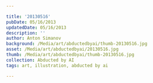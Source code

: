 ```yaml
---

title: '20130516'
pubDate: 05/16/2013
updatedDate: 05/16/2013
description: ''
author: Anton Simanov
background: /Media/art/abductedbyai/thumb-20130516.jpg
asset: /Media/art/abductedbyai/20130516.jpg
thumb: /Media/art/abductedbyai/thumb-20130516.jpg
collection: Abducted by AI
tags: art, illustration, abducted by ai

---
```


